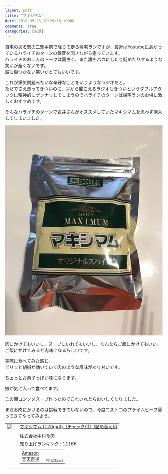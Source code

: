 ```yaml
---
layout: post
title: "マキシマム"
date: 2018-09-26 10:29:18 +0900
comments: true
categories: [生活]
---
```


自宅のある駅の二駅手前で降りて走る帰宅ランですが、最近はYoutubeにあがっているハライチのターンの録音を聞きながら走っています。  
ハライチのお二人のトークは面白く、また誰もバカにしたり貶めたりするような笑いが全くないです。  
誰も傷つかない笑いがとてもいいです。  
  
これが爆笑問題みたいな辛辣なことをいうようなラジオだと。  
ただでさえ走ってきついのに、耳から聞こえるラジオもきついというダブルアタックに精神的にゲンナリしてしまうのでハライチのターンは帰宅ランのお供に激しくおすすめです。  
  
<!-- more -->  
  
<script async src="//pagead2.googlesyndication.com/pagead/js/adsbygoogle.js"></script>  
<ins class="adsbygoogle"  
     style="display:block; text-align:center;"  
     data-ad-layout="in-article"  
     data-ad-format="fluid"  
     data-ad-client="ca-pub-7039502723411845"  
     data-ad-slot="8206045005"></ins>  
<script>  
     (adsbygoogle = window.adsbygoogle || []).push({});  
</script>  
  
  
そんなハライチのターンで岩井さんがオススメしていたマキシマムを思わず購入してしまいました。  
  
<img src="/images/blog/20180926/IMG_6513.JPG">  
  
肉にかけてもいいし、スープにいれてもいいし、なんならご飯にかけてもいい。  
ご飯にかけてみると肉味になるらしいです。  
  
実際に食べてみた感じ。  
ピリッと胡椒が効いていて肉のような風味があり甘いです。  
  
ちょっとお菓子っぽい味になります。  
  
娘が気に入って食べてます。  
  
この間コンソメスープ作ったのでこれいれたらおいしくなりました。  
  
まだお肉にかけるのは挑戦できていないので、今度コストコのプライムビーフ帰ってきてやってみよう。  
  
<table  border="0" cellpadding="5" style="border:none"><tr><td valign="top" style="border:none"><a href="https://www.amazon.co.jp/exec/obidos/ASIN/B076Q2MP8N/gogosakura-22/" target="_blank" ><img src="https://images-fe.ssl-images-amazon.com/images/I/51swoqO6D3L._SL160_.jpg" border="0" style="margin-right:10px" /></a></td><td valign="top" style="border:none;text-align:left"><div class="kaerebalink-name" style="margin-bottom:10px;line-height:120%"><a href="https://www.amazon.co.jp/exec/obidos/ASIN/B076Q2MP8N/gogosakura-22/" target="_blank" >マキシマム (120g×3)〔チャック付〕/詰め替え用</a></div><div class="kaerebalink-detail" style="margin-bottom:5px;"> 株式会社中村食肉 </div><div class="kaerebalink-salesranking" style="margin-bottom:5px">売り上げランキング : 11166</div><table style="border:none;margin-top:10px"><tr><td style="border:none;text-align:left;"><div class="shoplinkamazon" style="margin-right:5px"><a href="https://www.amazon.co.jp/gp/search?keywords=%E3%83%9E%E3%82%AD%E3%82%B7%E3%83%9E%E3%83%A0&__mk_ja_JP=%E3%82%AB%E3%82%BF%E3%82%AB%E3%83%8A&tag=gogosakura-22" target="_blank" >Amazon</a></div><div class="shoplinkrakuten" style="margin-right:5px"><a href="https://hb.afl.rakuten.co.jp/hgc/16102ad8.0804351d.16102ad9.09702e1c/?pc=https%3A%2F%2Fsearch.rakuten.co.jp%2Fsearch%2Fmall%2F%25E3%2583%259E%25E3%2582%25AD%25E3%2582%25B7%25E3%2583%259E%25E3%2583%25A0%2F-%2Ff.1-p.1-s.1-sf.0-st.A-v.2%3Fx%3D0%26scid%3Daf_ich_link_urltxt%26m%3Dhttp%3A%2F%2Fm.rakuten.co.jp%2F" target="_blank" >楽天市場</a></div></td><td style="vertical-align:bottom;padding-left:10px;font-size:x-small;border:none">by <a href="https://kaereba.com" rel="nofollow" target="_blank">カエレバ</a></td></tr></table></font></td></tr></table>  
